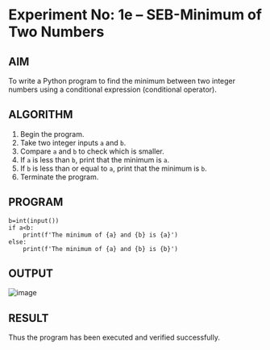 # Experiment No: 1e – SEB-Minimum of Two Numbers

## AIM  
To write a Python program to find the minimum between two integer numbers using a conditional expression (conditional operator).

## ALGORITHM  
1. Begin the program.
2. Take two integer inputs `a` and `b`.
3. Compare `a` and `b` to check which is smaller.
4. If `a` is less than `b`, print that the minimum is `a`.
5. If `b` is less than or equal to `a`, print that the minimum is `b`.
6. Terminate the program.

## PROGRAM
```a=int(input())
b=int(input())
if a<b:
    print(f'The minimum of {a} and {b} is {a}')
else:
    print(f'The minimum of {a} and {b} is {b}')
```

## OUTPUT
![image](https://github.com/user-attachments/assets/0a0924f7-278b-466e-a309-e43e77102a55)

## RESULT
Thus the program has been executed and verified successfully.
